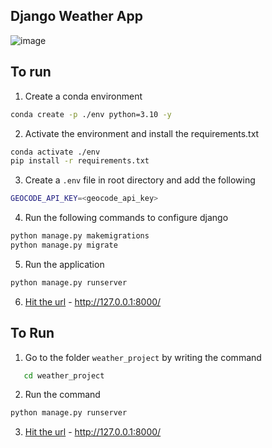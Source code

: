 ## Django Weather App

![image](https://github.com/user-attachments/assets/4f1bc4fb-bf80-4e90-8245-e19e3f23aac5)

## To run

1. Create a conda environment

```bash
conda create -p ./env python=3.10 -y
```

2. Activate the environment and install the requirements.txt

```bash
conda activate ./env 
pip install -r requirements.txt
```

3. Create a `.env` file in root directory and add the following

```bash
GEOCODE_API_KEY=<geocode_api_key>
```

4. Run the following commands to configure django

```bash
python manage.py makemigrations 
python manage.py migrate 
```

5. Run the application

```bash
python manage.py runserver 
```

6. [Hit the url](http://127.0.0.1:8000/) - http://127.0.0.1:8000/



## To Run

1. Go to the folder `weather_project` by writing the command

```bash
   cd weather_project
```

2. Run the command
```bash
python manage.py runserver

```


3. [Hit the url](http://127.0.0.1:8000/) - http://127.0.0.1:8000/

